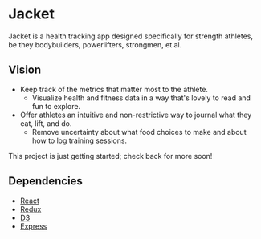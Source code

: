 # Jacket
Jacket is a health tracking app designed specifically for strength athletes, be they bodybuilders, powerlifters, strongmen, et al.

## Vision
* Keep track of the metrics that matter most to the athlete. 
	* Visualize health and fitness data in a way that's lovely to read and fun to explore.
* Offer athletes an intuitive and non-restrictive way to journal what they eat, lift, and do. 
	* Remove uncertainty about what food choices to make and about how to log training sessions.

This project is just getting started; check back for more soon!

## Dependencies
* [React](https://github.com/facebook/react)
* [Redux](https://github.com/reduxjs/redux)
* [D3](https://github.com/d3/d3)
* [Express](https://github.com/expressjs/express)
